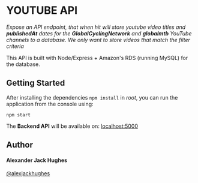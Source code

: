 # YOUTUBE API

_Expose an API endpoint, that when hit will store youtube video titles and **publishedAt** dates for the **GlobalCyclingNetwork** and **globalmtb** YouTube channels to a database. We only want to store videos that match the filter criteria_

This API is built with Node/Express + Amazon's RDS (running MySQL) for the database.

## Getting Started

After installing the dependencies `npm install` in _root_, you can run the application from the console using:

```
npm start
```

The **Backend API** will be available on:
[localhost:5000](http://localhost:5000/ "http://localhost:5000/")

## Author

#### **Alexander Jack Hughes**

[@alexjackhughes](https://twitter.com/alexjackhughes "Twitter")
